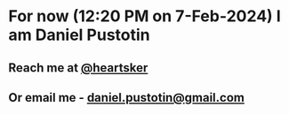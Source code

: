 # For now (12:20 PM on  7-Feb-2024) I am Daniel Pustotin
## Reach me at [@heartsker](https://t.me/heartsker)
## Or email me - daniel.pustotin@gmail.com
